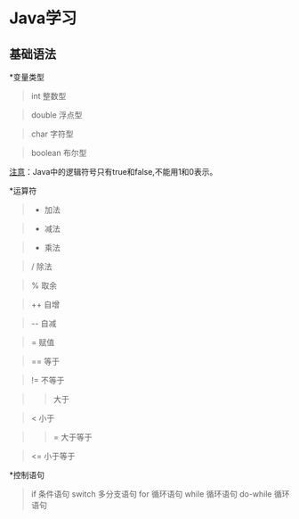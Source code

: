 # Java学习
## 基础语法
*变量类型
> int 整数型  

> double 浮点型  

> char 字符型  

> boolean 布尔型  

<u>注意</u>：Java中的逻辑符号只有true和false,不能用1和0表示。

*运算符
> + 加法  

> - 减法  

> * 乘法  

> / 除法  

> % 取余  

> ++ 自增  

> -- 自减  

> = 赋值  

> == 等于  

>!= 不等于  

> > 大于  

> < 小于  

> >= 大于等于  

> <= 小于等于

*控制语句
> if 条件语句
> switch 多分支语句
> for 循环语句
> while 循环语句
> do-while 循环语句

